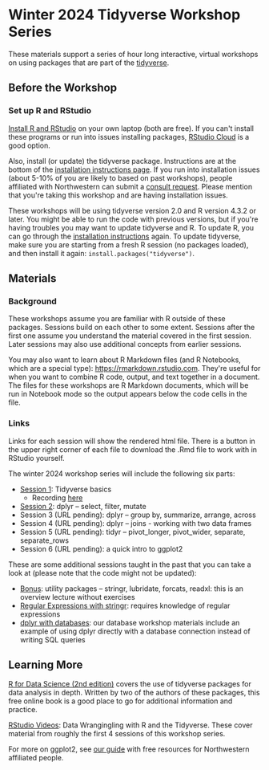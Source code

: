# Winter 2024 Tidyverse Workshop Series

These materials support a series of hour long interactive, virtual workshops on using packages that are part of the [tidyverse](https://www.tidyverse.org/).

## Before the Workshop

### Set up R and RStudio

[Install R and RStudio](https://sites.northwestern.edu/researchcomputing/resources/r-and-rstudio/) on your own laptop (both are free).  If you can't install these programs or run into issues installing packages, [RStudio Cloud](https://sites.northwestern.edu/researchcomputing/resources/r-and-rstudio/#option-2-rstudio-cloud)  is a good option.

Also, install (or update) the tidyverse package.  Instructions are at the bottom of the [installation instructions page](https://sites.northwestern.edu/researchcomputing/resources/r-and-rstudio/).  If you run into installation issues (about 5-10% of you are likely to based on past workshops), people affiliated with Northwestern can submit a [consult request](https://app.smartsheet.com/b/form/2f2ec327e6164f83b588b7bbe2e2b56f). Please mention that you're taking this workshop and are having installation issues.

These workshops will be using tidyverse version 2.0 and R version 4.3.2 or later. You might be able to run the code with previous versions, but if you're having troubles you may want to update tidyverse and R. To update R, you can go through the [installation instructions](https://sites.northwestern.edu/researchcomputing/resources/r-and-rstudio/) again. To update tidyverse, make sure you are starting from a fresh R session (no packages loaded), and then install it again:  `install.packages("tidyverse")`.

## Materials

### Background

These workshops assume you are familiar with R outside of these packages.  Sessions build on each other to some extent.  Sessions after the first one assume you understand the material covered in the first session.  Later sessions may also use additional concepts from earlier sessions.

You may also want to learn about R Markdown files (and R Notebooks, which are a special type): https://rmarkdown.rstudio.com.  They're useful for when you want to combine R code, output, and text together in a document. The files for these workshops are R Markdown documents, which will be run in Notebook mode so the output appears below the code cells in the file. 

### Links

Links for each session will show the rendered html file.  There is a button in the upper right corner of each file to download the .Rmd file to work with in RStudio yourself.

The winter 2024 workshop series will include the following six parts:

* [Session 1](https://nuitrcs.github.io/tidyverse_basics/intro.html): Tidyverse basics
  * Recording [here](https://northwestern.zoom.us/rec/share/XekpJ3gTIeAlBtiqI4pLU3Yt_-RzGp84717_K2LkAl5dQbQoP9TJhUx1Uf2dgaVe.RO8uGFSTdq2uNuxv?startTime=1704736440000)
* [Session 2](https://nuitrcs.github.io/tidyverse_dplyr_select_filter_mutate/dplyr_select_filter_mutate.html#): dplyr – select, filter, mutate
* Session 3 (URL pending): dplyr – group by, summarize, arrange, across    
* Session 4 (URL pending): dplyr – joins - working with two data frames
* Session 5 (URL pending): tidyr – pivot_longer, pivot_wider, separate, separate_rows
* Session 6 (URL pending): a quick intro to ggplot2

These are some additional sessions taught in the past that you can take a look at (please note that the code might not be updated):

* [Bonus](https://nuitrcs.github.io/r-tidyverse/html/others.html): utility packages – stringr, lubridate, forcats, readxl: this is an overview lecture without exercises
* [Regular Expressions with stringr](https://nuitrcs.github.io/r-tidyverse/html/stringr.html): requires knowledge of regular expressions
* [dplyr with databases](https://github.com/nuitrcs/databases_workshop/tree/master/r): our database workshop materials include an example of using dplyr directly with a database connection instead of writing SQL queries

## Learning More

[R for Data Science (2nd edition)](https://r4ds.hadley.nz/) covers the use of tidyverse packages for data analysis in depth.  Written by two of the authors of these packages, this free online book is a good place to go for additional information and practice.  

[RStudio Videos](https://www.youtube.com/watch?v=jOd65mR1zfw&list=PL9HYL-VRX0oQOWAFoKHFQAsWAI3ImbNPk): Data Wrangingling with R and the Tidyverse.  These cover material from roughly the first 4 sessions of this workshop series.  

For more on ggplot2, see [our guide](https://sites.northwestern.edu/researchcomputing/2020/04/13/online-learning-resources-r-ggplot2/) with free resources for Northwestern affiliated people.
